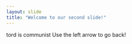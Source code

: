 ```yaml
---
layout: slide
title: "Welcome to our second slide!"
---
```

tord is communist
Use the left arrow to go back!
